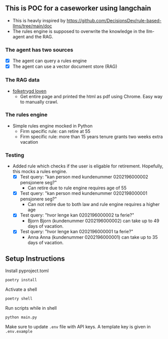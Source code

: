 ## This is POC for a caseworker using langchain 
- This is heavly inspired by https://github.com/DecisionsDev/rule-based-llms/tree/main/doc 
- The rules engine is supposed to overwrite the knowledge in the llm-agent and the RAG.

### The agent has two sources
- [x] The agent can query a rules engine
- [x] The agent can use a vector document store (RAG)

### The RAG data
- [folketrygd loven](https://lovdata.no/dokument/NL/lov/1997-02-28-19/*#&#x2a;)
    - Get entire page and printed the html as pdf using Chrome. Easy way to manually crawl.

### The rules engine
- Simple rules engine mocked in Python
    - Firm specific rule: can retire at 55
    - Firm specific rule: more than 15 years tenure grants two weeks extra vacation

### Testing
- Added rule which checks if the user is eligable for retirement. Hopefully, this mocks a rules engine.
    - [x] Test query: "kan person med kundenummer 0202196000002 pensjonere seg?"
        - Can retire due to rule engine requires age of 55
    - [x] Test query: "kan person med kundenummer 0202198000001 pensjonere seg?"
        - Can not retire due to both law and rule engine requires a higher age
    - [x] Test query: "hvor lenge kan 0202196000002 ta ferie?"
        - Bjorn Bjorn (kundenummer 0202196000002) can take up to 49 days of vacation.
    - [x] Test query: "hvor lenge kan 0202196000001 ta ferie?"
        - Anna Anna (kundenummer 0202196000001) can take up to 35 days of vacation.

## Setup Instructions
Install pyproject.toml

`poetry install`

Activate a shell

`poetry shell`

Run scripts while in shell 

`python main.py`

Make sure to update `.env` file with API keys. A template key is given in `.env.example`